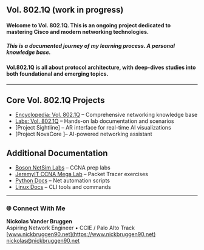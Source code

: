 ## Vol. 802.1Q (work in progress)   
#### Welcome to Vol. 802.1Q. This is an ongoing project dedicated to mastering Cisco and modern networking technologies.
##### This is a documented journey of my learning process. A personal knowledge base.
#### Vol.802.1Q is all about protocol architecture, with deep-dives studies into both foundational and emerging topics.
---
## Core Vol. 802.1Q Projects
- [Encyclopedia: Vol. 802.1Q](https://github.com/nickbruggen90/Networking-Encyclopedia-frontside) – Comprehensive networking knowledge base  
- [Labs: Vol. 802.1Q](https://github.com/nickbruggen90/LabsVol8021Q/tree/main) – Hands-on lab documentation and scenarios  
- [Project Sightline] – AR interface for real-time AI visualizations  
- [Project NovaCore ]– AI-powered networking assistant  

## Additional Documentation
- [Boson NetSim Labs](https://github.com/nickbruggen90/Boson-NetSim-Labs) – CCNA prep labs  
- [JeremyIT CCNA Mega Lab](https://github.com/nickbruggen90/Packet-Tracer-Mega-Lab) – Packet Tracer exercises  
- [Python Docs](https://github.com/nickbruggen90/Python-Documentation/tree/main) – Net automation scripts  
- [Linux Docs](https://github.com/nickbruggen90/Linux-Documentation) – CLI tools and commands  
---
### 🌐 Connect With Me

**Nickolas Vander Bruggen**  
Aspiring Network Engineer • CCIE / Palo Alto Track  
[www.nickbruggen90.net](https://www.nickbruggen90.net)  
[nickolas@nickbruggen90.net](mailto:nickolas@nickbruggen90.net)
